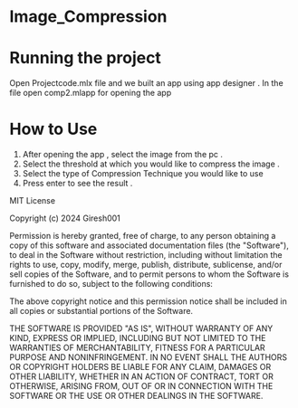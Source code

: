 # Image_Compression
# Running the project 
Open Projectcode.mlx file and we built an app using app designer . In the file open comp2.mlapp for opening the app 
# How to Use
1. After opening the app , select the image from the pc .
2. Select the threshold at which you would like to compress the image . 
3. Select the type of Compression Technique you would like to use
4. Press enter to see the result . 

MIT License

Copyright (c) 2024 Giresh001

Permission is hereby granted, free of charge, to any person obtaining a copy
of this software and associated documentation files (the "Software"), to deal
in the Software without restriction, including without limitation the rights
to use, copy, modify, merge, publish, distribute, sublicense, and/or sell
copies of the Software, and to permit persons to whom the Software is
furnished to do so, subject to the following conditions:

The above copyright notice and this permission notice shall be included in all
copies or substantial portions of the Software.

THE SOFTWARE IS PROVIDED "AS IS", WITHOUT WARRANTY OF ANY KIND, EXPRESS OR
IMPLIED, INCLUDING BUT NOT LIMITED TO THE WARRANTIES OF MERCHANTABILITY,
FITNESS FOR A PARTICULAR PURPOSE AND NONINFRINGEMENT. IN NO EVENT SHALL THE
AUTHORS OR COPYRIGHT HOLDERS BE LIABLE FOR ANY CLAIM, DAMAGES OR OTHER
LIABILITY, WHETHER IN AN ACTION OF CONTRACT, TORT OR OTHERWISE, ARISING FROM,
OUT OF OR IN CONNECTION WITH THE SOFTWARE OR THE USE OR OTHER DEALINGS IN THE
SOFTWARE.

